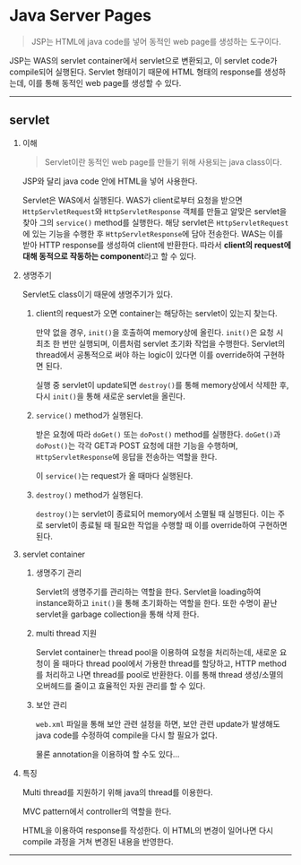 # Java Server Pages

> JSP는 HTML에 java code를 넣어 동적인 web page를 생성하는 도구이다.

JSP는 WAS의 servlet container에서 servlet으로 변환되고, 이 servlet code가 compile되어 실행된다. Servlet 형태이기 때문에 HTML 형태의 response를 생성하는데, 이를 통해 동적인 web page를 생성할 수 있다.

---

## servlet

1. 이해

   > Servlet이란 동적인 web page를 만들기 위해 사용되는 java class이다.

   JSP와 달리 java code 안에 HTML을 넣어 사용한다.

   Servlet은 WAS에서 실행된다. WAS가 client로부터 요청을 받으면 `HttpServletRequest`와 `HttpServletResponse` 객체를 만들고 알맞은 servlet을 찾아 그의 `service()` method를 실행한다. 해당 servlet은 `HttpServletRequest`에 있는 기능을 수행한 후 `HttpServletResponse`에 담아 전송한다. WAS는 이를 받아 HTTP response를 생성하여 client에 반환한다. 따라서 **client의 request에 대해 동적으로 작동하는 component**라고 할 수 있다.

2. 생명주기

   Servlet도 class이기 때문에 생명주기가 있다.

   1. client의 request가 오면 container는 해당하는 servlet이 있는지 찾는다.

      만약 없을 경우, `init()`을 호출하여 memory상에 올린다. `init()`은 요청 시 최초 한 번만 실행되며, 이름처럼 servlet 초기화 작업을 수행한다. Servlet의 thread에서 공통적으로 써야 하는 logic이 있다면 이를 override하여 구현하면 된다.

      실행 중 servlet이 update되면 `destroy()`를 통해 memory상에서 삭제한 후, 다시 `init()`을 통해 새로운 servlet을 올린다.

   2. `service()` method가 실행된다.

      받은 요청에 따라 `doGet()` 또는 `doPost()` method를 실행한다. `doGet()`과 `doPost()`는 각각 GET과 POST 요청에 대한 기능을 수행하며, `HttpServletResponse`에 응답을 전송하는 역할을 한다.

      이 `service()`는 request가 올 때마다 실행된다.

   3. `destroy()` method가 실행된다.

      `destroy()`는 servlet이 종료되어 memory에서 소멸될 때 실행된다. 이는 주로 servlet이 종료될 때 필요한 작업을 수행할 때 이를 override하여 구현하면 된다.

3. servlet container

   1. 생명주기 관리

      Servlet의 생명주기를 관리하는 역할을 한다. Servlet을 loading하여 instance화하고 `init()`을 통해 초기화하는 역할을 한다. 또한 수명이 끝난 servlet을 garbage collection을 통해 삭제 한다.

   2. multi thread 지원

      Servlet container는 thread pool을 이용하여 요청을 처리하는데, 새로운 요청이 올 때마다 thread pool에서 가용한 thread를 할당하고,
      HTTP method를 처리하고 나면 thread를 pool로 반환한다. 이를 통해 thread 생성/소멸의 오버헤드를 줄이고 효율적인 자원 관리를 할 수 있다.

   3. 보안 관리

      `web.xml` 파일을 통해 보안 관련 설정을 하면, 보안 관련 update가 발생해도 java code를 수정하여 compile을 다시 할 필요가 없다.

      물론 annotation을 이용하여 할 수도 있다...

4. 특징

   Multi thread를 지원하기 위해 java의 thread를 이용한다.

   MVC pattern에서 controller의 역할을 한다.

   HTML을 이용하여 response를 작성한다. 이 HTML의 변경이 일어나면 다시 compile 과정을 거쳐 변경된 내용을 반영한다.

---
